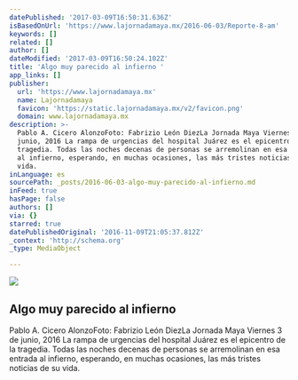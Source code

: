 ```yaml
---
datePublished: '2017-03-09T16:50:31.636Z'
isBasedOnUrl: 'https://www.lajornadamaya.mx/2016-06-03/Reporte-8-am'
keywords: []
related: []
author: []
dateModified: '2017-03-09T16:50:24.102Z'
title: 'Algo muy parecido al infierno '
app_links: []
publisher:
  url: 'https://www.lajornadamaya.mx'
  name: Lajornadamaya
  favicon: 'https://static.lajornadamaya.mx/v2/favicon.png'
  domain: www.lajornadamaya.mx
description: >-
  Pablo A. Cicero AlonzoFoto: Fabrizio León DiezLa Jornada Maya Viernes 3 de
  junio, 2016 La rampa de urgencias del hospital Juárez es el epicentro de la
  tragedia. Todas las noches decenas de personas se arremolinan en esa entrada
  al infierno, esperando, en muchas ocasiones, las más tristes noticias de su
  vida.
inLanguage: es
sourcePath: _posts/2016-06-03-algo-muy-parecido-al-infierno.md
inFeed: true
hasPage: false
authors: []
via: {}
starred: true
datePublishedOriginal: '2016-11-09T21:05:37.812Z'
_context: 'http://schema.org'
_type: MediaObject

---
```

<article style=""><img src="https://img.lajornadamaya.mx/32/ai464q268eiv_640-414-cover" /><h1>Algo muy parecido al infierno </h1><p>Pablo A. Cicero AlonzoFoto: Fabrizio León DiezLa Jornada Maya Viernes 3 de junio, 2016 La rampa de urgencias del hospital Juárez es el epicentro de la tragedia. Todas las noches decenas de personas se arremolinan en esa entrada al infierno, esperando, en muchas ocasiones, las más tristes noticias de su vida.</p></article>